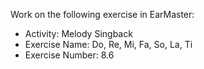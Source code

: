 Work on the following exercise in EarMaster:
- Activity: Melody Singback
- Exercise Name: Do, Re, Mi, Fa, So, La, Ti
- Exercise Number: 8.6
